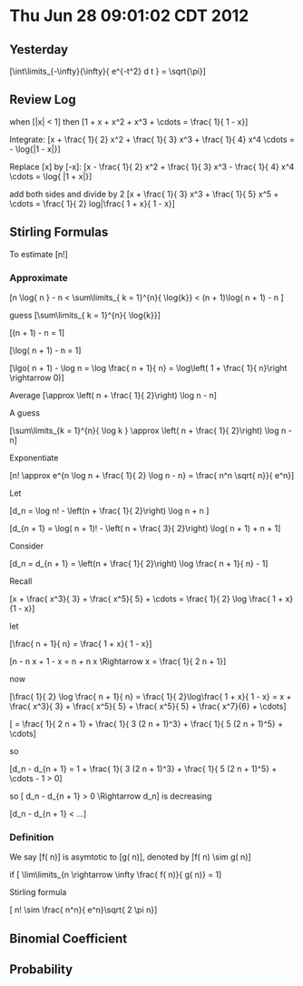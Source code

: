# Thu Jun 28 09:01:02 CDT 2012

## Yesterday
\[\int\limits_{-\infty}{\infty}{ e^{-t^2} d t } = \sqrt{\pi}\]

## Review Log

when \[|x| < 1\] then \[1 + x + x^2 + x^3 + \cdots = \frac{ 1}{ 1 - x}\]

Integrate: \[x + \frac{ 1}{ 2} x^2 + \frac{ 1}{ 3} x^3 + \frac{ 1}{ 4} x^4 \cdots = - \log{|1 - x|}\]

Replace \[x\] by \[-x\]: \[x - \frac{ 1}{ 2} x^2 + \frac{ 1}{ 3} x^3 - \frac{ 1}{ 4} x^4 \cdots = \log{ |1 + x|}\]

add both sides and divide by 2 \[x + \frac{ 1}{ 3} x^3 + \frac{ 1}{ 5} x^5 + \cdots = \frac{ 1}{ 2} log|\frac{ 1 + x}{ 1 - x}\]



## Stirling Formulas
To estimate \[n!\]

### Approximate 
\[n \log{ n } - n < \sum\limits_{ k = 1}^{n}{ \log{k}} < (n + 1)\log( n + 1) - n \]

guess \[\sum\limits_{ k = 1}^{n}{ \log{k}}\]

\[(n + 1) - n = 1\]

\[\log( n + 1) - n = 1\]

\[\lgo( n + 1) - \log n  = \log \frac{ n + 1}{ n} = \log\left( 1 + \frac{ 1}{ n}\right \rightarrow 0)\]

Average \[\approx \left( n + \frac{ 1}{ 2}\right) \log n - n\]

A guess

\[\sum\limits_{k = 1}^{n}{ \log k } \approx \left( n + \frac{ 1}{ 2}\right) \log n - n\]


Exponentiate

\[n! \approx e^{n \log n + \frac{ 1}{ 2} \log n - n} = \frac{ n^n \sqrt{ n}}{ e^n}\]

Let 

\[d_n = \log n! - \left(n + \frac{ 1}{ 2}\right) \log n + n \]

\[d_{n + 1} = \log( n + 1)! - \left( n + \frac{ 3}{ 2}\right) \log( n + 1) + n + 1\]

Consider

\[d_n = d_{n + 1} = \left(n + \frac{ 1}{ 2}\right) \log \frac{ n + 1}{ n} - 1\]


Recall

\[x + \frac{ x^3}{ 3} + \frac{ x^5}{ 5} + \cdots = \frac{ 1}{ 2} \log \frac{ 1 + x}{1 - x}\]

let

\[\frac{ n + 1}{ n} = \frac{ 1 + x}{ 1 - x}\]

\[n - n x + 1 - x = n + n x \Rightarrow x = \frac{ 1}{ 2 n + 1}\]

now 

\[\frac{ 1}{ 2} \log \frac{ n + 1}{ n} = \frac{ 1}{ 2}\log\frac{ 1 + x}{ 1 - x} = x + \frac{ x^3}{ 3} + \frac{ x^5}{ 5} + \frac{ x^5}{ 5} + \frac{ x^7}{6} + \cdots\]

\[ = \frac{ 1}{ 2 n + 1} + \frac{ 1}{ 3 (2 n + 1)^3} + \frac{ 1}{ 5 (2 n + 1)^5} + \cdots\]

so 

\[d_n - d_{n + 1} = 1 +  \frac{ 1}{ 3 (2 n + 1)^3} + \frac{ 1}{ 5 (2 n + 1)^5} + \cdots - 1 > 0\]

so \[ d_n - d_{n + 1} > 0 \Rightarrow d_n\] is decreasing


\[d_n - d_{n + 1} < ...\]



### Definition

We say \[f( n)\] is asymtotic to \[g( n)\], denoted by \[f( n)  \sim g( n)\]

if 
\[ \lim\limits_{n \rightarrow \infty \frac{ f( n)}{ g( n)} = 1\]

Stirling formula

\[ n! \sim \frac{ n^n}{ e^n}\sqrt{ 2 \pi n}\]

##  Binomial Coefficient


## Probability